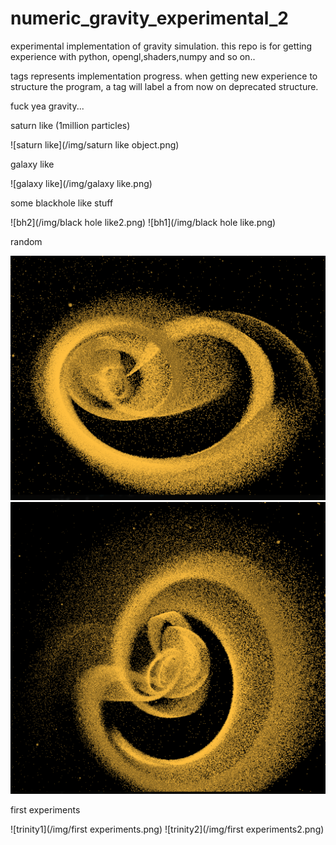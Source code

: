 numeric_gravity_experimental_2
==============================

experimental implementation of gravity simulation.
this repo is for getting experience with python,
opengl,shaders,numpy and so on..

tags represents implementation progress.
when getting new experience to structure the program,
a tag will label a from now on deprecated structure.

fuck yea gravity...

saturn like (1million particles)

![saturn like](/img/saturn like object.png)

galaxy like 

![galaxy like](/img/galaxy like.png)

some blackhole like stuff 

![bh2](/img/black hole like2.png)
![bh1](/img/black hole like.png)

random

![random1](/img/random1.png)
![random2](/img/random2.png)

first experiments

![trinity1](/img/first experiments.png)
![trinity2](/img/first experiments2.png)
